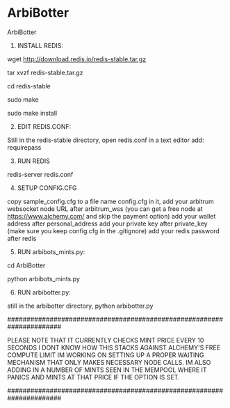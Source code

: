 # ArbiBotter
ArbiBotter

1) INSTALL REDIS:

wget http://download.redis.io/redis-stable.tar.gz

tar xvzf redis-stable.tar.gz

cd redis-stable

sudo make

sudo make install

2) EDIT REDIS.CONF:

Still in the redis-stable directory, open redis.conf in a text editor add: requirepass

3) RUN REDIS

redis-server redis.conf

4) SETUP CONFIG.CFG

copy sample_config.cfg to a file name config.cfg in it, add your arbitrum websocket node URL after arbitrum_wss (you can get a free node at https://www.alchemy.com/ and skip the payment option) add your wallet address after personal_address add your private key after private_key (make sure you keep config.cfg in the .gitignore) add your redis password after redis

5) RUN arbibots_mints.py:

cd ArbiBotter

python arbibots_mints.py

6) RUN arbibotter.py:

still in the arbibotter directory, python arbibotter.py

###################################################################### 

PLEASE NOTE THAT IT CURRENTLY CHECKS MINT PRICE EVERY 10 SECONDS I DONT KNOW HOW THIS STACKS AGAINST ALCHEMY'S FREE COMPUTE LIMIT IM WORKING ON SETTING UP A PROPER WAITING MECHANISM THAT ONLY MAKES NECESSARY NODE CALLS. IM ALSO ADDING IN A NUMBER OF MINTS SEEN IN THE MEMPOOL WHERE IT PANICS AND MINTS AT THAT PRICE IF THE OPTION IS SET. 

######################################################################
